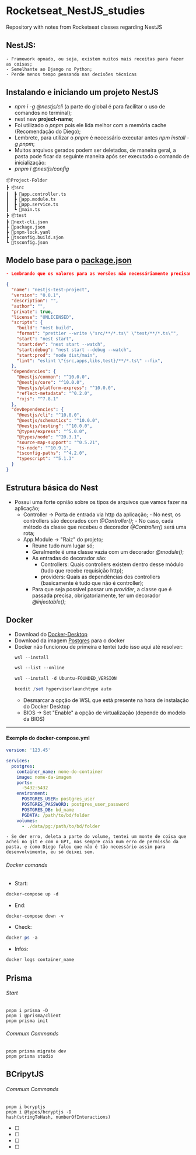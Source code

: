 # Rocketseat_NestJS_studies
Repository with notes from Rocketseat classes regarding NestJS

## NestJS:
    - Framework opnado, ou seja, existem muitos mais receitas para fazer as coisas;
    - Semelhante ao Django no Python;
    - Perde menos tempo pensando nas decisões técnicas

## Instalando e iniciando um projeto NestJS
- _npm i -g @nestjs/cli_ (a parte do global é para facilitar o uso de comandos no terminal);
- nest new **project-name**;
- Foi utilizado o _pnpm_ pois ele lida melhor com a memória cache (Recomendação do Diego);
- Lembrete, para utilizar o _pnpm_ é necessário executar antes _npm install -g pnpm_;
- Muitos arquivos gerados podem ser deletados, de maneira geral, a pasta pode ficar da seguinte maneira após ser executado o comando de inicialização:
- _pnpm i @nestjs/config_

```
📦Project-Folder
┣ 📦src
┃  ┣ 📜app.controller.ts
┃  ┣ 📜app.module.ts
┃  ┣ 📜app.service.ts
┃  ┗ 📜main.ts
┣ 📦test
┣ 📜next-cli.json
┣ 📜package.json
┣ 📜pnpm-lock.yaml
┣ 📜tsconfig.build.sjon
┗ 📜tsconfig.json
```

## Modelo base para o [package.json](package.json)

```json
- Lembrando que os valores para as versões não necessáriamente precisam ser os mesmos

{
  "name": "nestjs-test-project",
  "version": "0.0.1",
  "description": "",
  "author": "",
  "private": true,
  "license": "UNLICENSED",
  "scripts": {
    "build": "nest build",
    "format": "prettier --write \"src/**/*.ts\" \"test/**/*.ts\"",
    "start": "nest start",
    "start:dev": "nest start --watch",
    "start:debug": "nest start --debug --watch",
    "start:prod": "node dist/main",
    "lint": "eslint \"{src,apps,libs,test}/**/*.ts\" --fix",
  },
  "dependencies": {
    "@nestjs/common": "^10.0.0",
    "@nestjs/core": "^10.0.0",
    "@nestjs/platform-express": "^10.0.0",
    "reflect-metadata": "^0.2.0",
    "rxjs": "^7.8.1"
  },
  "devDependencies": {
    "@nestjs/cli": "^10.0.0",
    "@nestjs/schematics": "^10.0.0",
    "@nestjs/testing": "^10.0.0",
    "@types/express": "^5.0.0",
    "@types/node": "^20.3.1",
    "source-map-support": "^0.5.21",
    "ts-node": "^10.9.1",
    "tsconfig-paths": "^4.2.0",
    "typescript": "^5.1.3"
  }
}
```
## Estrutura básica do Nest
- Possui uma forte opnião sobre os tipos de arquivos que vamos fazer na aplicação;
    - Controller → Porta de entrada via http da     aplicação;
            - No nest, os controllers são decorados com _@Controller()_;
            - No caso, cada método da classe que recebeu o decorador _@Controller()_ será uma rota;
    - App.Module → "Raiz" do projeto;
        - Reune tudo num lugar só;
        - Geralmente é uma classe vazia com um decorador _@module()_;
        - As entradas do decorador são:
            - Controllers: Quais controllers existem dentro desse módulo (tudo que recebe requisição http);
            - providers: Quais as dependências dos controllers (basicamente é tudo que não é controller);
        - Para que seja possível passar um _provider_, a classe que é passada precisa, obrigatoriamente, ter um decorador _@injectable()_;

## Docker

- Download do [Docker-Desktop](https://desktop.docker.com/win/main/arm64/Docker%20Desktop%20Installer.exe?utm_source=docker&utm_medium=webreferral&utm_campaign=dd-smartbutton&utm_location=module&_gl=1*qn6m94*_gcl_au*NzY5OTQxNTk1LjE3MzEwNzU1NTY.*_ga*MTY0Njg4OTY5MS4xNzI5NjE4NDMx*_ga_XJWPQMJYHQ*MTczMTA3NDIxMS4zLjEuMTczMTA3NTU1Ny41OS4wLjA.)
- Download da imagem [Postgres]() para o docker
- Docker não funcionou de primeira e tentei tudo isso aqui até resolver:
    ```ps1
    wsl --install
    ```
    ```ps1
    wsl --list --online
    ```
    ```ps1
    wsl --install -d Ubuntu-FOUNDED_VERSION
    ```
    ```ps1
    bcedit /set hypervisorlaunchtype auto
    ```
    - Desmarcar a opção de WSL que está presente na hora de instalação do Docker Desktop
    - BIOS -> Set "Enable" a opção de virtualização (depende do modelo da BIOS)
--------------------------
#### Exemplo do docker-compose.yml
```yml
version: '123.45'

services:
  postgres:
    container_name: nome-do-container
    image: nome-da-imagem
    ports:
      -5432:5432
    environment:
      POSTGRES_USER: postgres_user
      POSTGRES_PASSWORD: postgres_user_password
      POSTGRES_DB: bd_name
      PGDATA: /path/to/bd/folder
    volumes:
      - ./data/pg:/path/to/bd/folder
```
    - Se der erro, deleta a parte do volume, tentei um monte de coisa que achei no git e com o GPT, mas sempre caia num erro de permissão da pasta, e como Diego falou que não é tão necessário assim para desenvolvimento, eu só deixei sem.
###### Docker comands
- Start: 
```ps1
docker-compose up -d
```
- End: 
```ps1
docker-compose down -v
```
- Check: 
```ps1
docker ps -a
```
- Infos: 
```ps1
docker logs container_name
```
## Prisma

###### Start
    pnpm i prisma -D
    pnpm i @prisma/client
    pnpm prisma init 

###### Commum Commands
    pnpm prisma migrate dev
    pnpm prisma studio

## BCripytJS

###### Commum Commands
    pnpm i bcryptjs
    pnpm i @types/bcryptjs -D 
    hash(stringToHash, numberOfInteractions)

  
- [ ] 
- [ ] 
- [ ] 
- [ ] 
